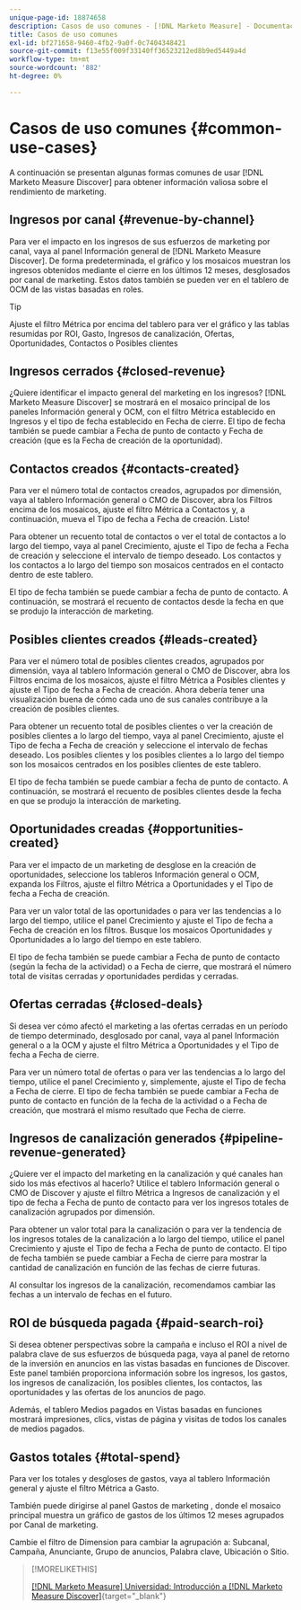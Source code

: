 ```yaml
---
unique-page-id: 18874658
description: Casos de uso comunes - [!DNL Marketo Measure] - Documentación del producto
title: Casos de uso comunes
exl-id: bf271658-9460-4fb2-9a0f-0c7404348421
source-git-commit: f13e55f009f33140ff36523212ed8b9ed5449a4d
workflow-type: tm+mt
source-wordcount: '882'
ht-degree: 0%

---
```


# Casos de uso comunes {#common-use-cases}

A continuación se presentan algunas formas comunes de usar [!DNL Marketo Measure Discover] para obtener información valiosa sobre el rendimiento de marketing.

## Ingresos por canal {#revenue-by-channel}

Para ver el impacto en los ingresos de sus esfuerzos de marketing por canal, vaya al panel Información general de [!DNL Marketo Measure Discover]. De forma predeterminada, el gráfico y los mosaicos muestran los ingresos obtenidos mediante el cierre en los últimos 12 meses, desglosados por canal de marketing. Estos datos también se pueden ver en el tablero de OCM de las vistas basadas en roles.

>[!TIP]
>
>Ajuste el filtro Métrica por encima del tablero para ver el gráfico y las tablas resumidas por ROI, Gasto, Ingresos de canalización, Ofertas, Oportunidades, Contactos o Posibles clientes

## Ingresos cerrados {#closed-revenue}

¿Quiere identificar el impacto general del marketing en los ingresos? [!DNL Marketo Measure Discover] se mostrará en el mosaico principal de los paneles Información general y OCM, con el filtro Métrica establecido en Ingresos y el tipo de fecha establecido en Fecha de cierre. El tipo de fecha también se puede cambiar a Fecha de punto de contacto y Fecha de creación (que es la Fecha de creación de la oportunidad).

## Contactos creados {#contacts-created}

Para ver el número total de contactos creados, agrupados por dimensión, vaya al tablero Información general o CMO de Discover, abra los Filtros encima de los mosaicos, ajuste el filtro Métrica a Contactos y, a continuación, mueva el Tipo de fecha a Fecha de creación. Listo!

Para obtener un recuento total de contactos o ver el total de contactos a lo largo del tiempo, vaya al panel Crecimiento, ajuste el Tipo de fecha a Fecha de creación y seleccione el intervalo de tiempo deseado. Los contactos y los contactos a lo largo del tiempo son mosaicos centrados en el contacto dentro de este tablero.

El tipo de fecha también se puede cambiar a fecha de punto de contacto. A continuación, se mostrará el recuento de contactos desde la fecha en que se produjo la interacción de marketing.

## Posibles clientes creados {#leads-created}

Para ver el número total de posibles clientes creados, agrupados por dimensión, vaya al tablero Información general o CMO de Discover, abra los Filtros encima de los mosaicos, ajuste el filtro Métrica a Posibles clientes y ajuste el Tipo de fecha a Fecha de creación. Ahora debería tener una visualización buena de cómo cada uno de sus canales contribuye a la creación de posibles clientes.

Para obtener un recuento total de posibles clientes o ver la creación de posibles clientes a lo largo del tiempo, vaya al panel Crecimiento, ajuste el Tipo de fecha a Fecha de creación y seleccione el intervalo de fechas deseado. Los posibles clientes y los posibles clientes a lo largo del tiempo son los mosaicos centrados en los posibles clientes de este tablero.

El tipo de fecha también se puede cambiar a fecha de punto de contacto. A continuación, se mostrará el recuento de posibles clientes desde la fecha en que se produjo la interacción de marketing.

## Oportunidades creadas {#opportunities-created}

Para ver el impacto de un marketing de desglose en la creación de oportunidades, seleccione los tableros Información general o OCM, expanda los Filtros, ajuste el filtro Métrica a Oportunidades y el Tipo de fecha a Fecha de creación.

Para ver un valor total de las oportunidades o para ver las tendencias a lo largo del tiempo, utilice el panel Crecimiento y ajuste el Tipo de fecha a Fecha de creación en los filtros. Busque los mosaicos Oportunidades y Oportunidades a lo largo del tiempo en este tablero.

El tipo de fecha también se puede cambiar a Fecha de punto de contacto (según la fecha de la actividad) o a Fecha de cierre, que mostrará el número total de visitas cerradas _y_ oportunidades perdidas y cerradas.

## Ofertas cerradas {#closed-deals}

Si desea ver cómo afectó el marketing a las ofertas cerradas en un período de tiempo determinado, desglosado por canal, vaya al panel Información general o a la OCM y ajuste el filtro Métrica a Oportunidades y el Tipo de fecha a Fecha de cierre.

Para ver un número total de ofertas o para ver las tendencias a lo largo del tiempo, utilice el panel Crecimiento y, simplemente, ajuste el Tipo de fecha a Fecha de cierre. El tipo de fecha también se puede cambiar a Fecha de punto de contacto en función de la fecha de la actividad o a Fecha de creación, que mostrará el mismo resultado que Fecha de cierre.

## Ingresos de canalización generados {#pipeline-revenue-generated}

¿Quiere ver el impacto del marketing en la canalización y qué canales han sido los más efectivos al hacerlo? Utilice el tablero Información general o CMO de Discover y ajuste el filtro Métrica a Ingresos de canalización y el tipo de fecha a Fecha de punto de contacto para ver los ingresos totales de canalización agrupados por dimensión.

Para obtener un valor total para la canalización o para ver la tendencia de los ingresos totales de la canalización a lo largo del tiempo, utilice el panel Crecimiento y ajuste el Tipo de fecha a Fecha de punto de contacto. El tipo de fecha también se puede cambiar a Fecha de cierre para mostrar la cantidad de canalización en función de las fechas de cierre futuras.

Al consultar los ingresos de la canalización, recomendamos cambiar las fechas a un intervalo de fechas en el futuro.

## ROI de búsqueda pagada {#paid-search-roi}

Si desea obtener perspectivas sobre la campaña e incluso el ROI a nivel de palabra clave de sus esfuerzos de búsqueda paga, vaya al panel de retorno de la inversión en anuncios en las vistas basadas en funciones de Discover. Este panel también proporciona información sobre los ingresos, los gastos, los ingresos de canalización, los posibles clientes, los contactos, las oportunidades y las ofertas de los anuncios de pago.

Además, el tablero Medios pagados en Vistas basadas en funciones mostrará impresiones, clics, vistas de página y visitas de todos los canales de medios pagados.

## Gastos totales {#total-spend}

Para ver los totales y desgloses de gastos, vaya al tablero Información general y ajuste el filtro Métrica a Gasto.

También puede dirigirse al panel Gastos de marketing , donde el mosaico principal muestra un gráfico de gastos de los últimos 12 meses agrupados por Canal de marketing.

Cambie el filtro de Dimension para cambiar la agrupación a: Subcanal, Campaña, Anunciante, Grupo de anuncios, Palabra clave, Ubicación o Sitio.

>[!MORELIKETHIS]
>
>[[!DNL Marketo Measure] Universidad: Introducción a [!DNL Marketo Measure Discover]](https://universityonline.marketo.com/courses/bizible-discover/#/page/5c645586a7863a73ad3b23e6){target=&quot;_blank&quot;}
